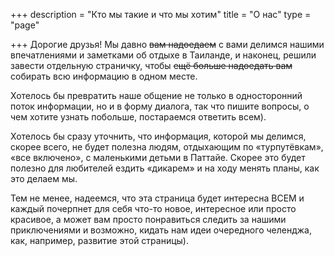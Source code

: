 +++
description = "Кто мы такие и что мы хотим"
title = "О нас"
type = "page"

+++
Дорогие друзья! Мы давно ~~вам надоедаем~~ с вами делимся нашими впечатлениями и заметками об отдыхе в Таиланде, и наконец, решили завести отдельную страничку, чтобы ~~ещё больше надоедать вам~~ собирать всю информацию в одном месте. 

Хотелось бы превратить наше общение не только в односторонний поток информации, но и в форму диалога, так что пишите вопросы, о чем хотите узнать побольше, постараемся ответить всем).

Хотелось бы сразу уточнить, что информация, которой мы делимся, скорее всего, не будет полезна людям, отдыхающим по «турпутёвкам», «все включено», с маленькими детьми в Паттайе. Скорее это будет полезно для любителей ездить «дикарем» и на ходу менять планы, как это делаем мы.

Тем не менее, надеемся, что эта страница будет интересна ВСЕМ и каждый почерпнет для себя что-то новое, интересное или просто красивое, а может вам просто понравиться следить за нашими приключениями и возможно, кидать нам идеи очередного челенджа, как, например, развитие этой страницы).